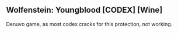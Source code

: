 ## Wolfenstein: Youngblood [CODEX] [Wine]

Denuvo game, as most codex cracks for this protection, not working.